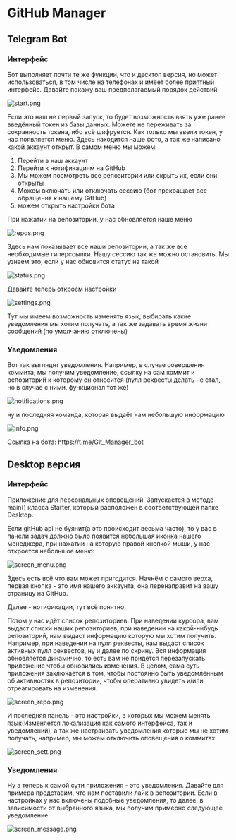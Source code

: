 # GitHub Manager
## Telegram Bot
### Интерфейс
Бот выполняет почти те же функции, что и десктоп версия, но может использоваться, в том числе на телефонах и имеет более приятный интерфейс. Давайте покажу ваш предполагаемый порядок действий

![start.png](src%2Fmain%2Fresources%2Fscreenshots%2Ftelegram%2Fstart.png)

Если это наш не первый запуск, то будет возможность взять уже ранее введённый токен из базы данных. Можете не переживать за сохранность токена, ибо всё шифруется.
Как только мы ввели токен, у нас появляется меню. Здесь находится наше фото, а так же написано какой аккаунт открыт. В самом меню мы можем:
1. Перейти в наш аккаунт
2. Перейти к нотификациям на GitHub
3. Мы можем посмотреть все репозитории или скрыть их, если они открыты
4. Можем включать или отключать сессию (бот прекращает все обращения к нашему GitHub)
5. можем открыть настройки бота

При нажатии на репозитории, у нас обновляется наше меню

![repos.png](src%2Fmain%2Fresources%2Fscreenshots%2Ftelegram%2Frepos.png)

Здесь нам показывает все наши репозитории, а так же все необходимые гиперссылки. Нашу сессию так же можно остановить. Мы узнаем это, если у нас обновится статус на такой

![status.png](src%2Fmain%2Fresources%2Fscreenshots%2Ftelegram%2Fstatus.png)

Давайте теперь откроем настройки

![settings.png](src%2Fmain%2Fresources%2Fscreenshots%2Ftelegram%2Fsettings.png)

Тут мы имеем возможность изменять язык, выбирать какие уведомления мы хотим получать, а так же задавать время жизни сообщений (по умолчанию отключены)

### Уведомления
Вот так выглядят уведомления. Например, в случае совершения коммита, мы получим уведомление, ссылку на сам коммит и репозиторий к которому он относится (пулл реквесты делать не стал, но в случае с ними, функционал тот же)

![notifications.png](src%2Fmain%2Fresources%2Fscreenshots%2Ftelegram%2Fnotifications.png)

ну и последняя команда, которая выдаёт нам небольшую информацию

![info.png](src%2Fmain%2Fresources%2Fscreenshots%2Ftelegram%2Finfo.png)

Ссылка на бота: https://t.me/Git_Manager_bot
## Desktop версия
### Интерфейс

Приложение для персональных оповещений. Запускается в методе main() класса Starter, который расположен в соответствующей папке Desktop.

Если gitHub api не буянит(а это происходит весьма часто), то у вас в панели задач должно было появится небольшая иконка нашего менеджера, при нажатии на которую правой кнопкой мыши, у нас откроется небольшое меню:

![screen_menu.png](src%2Fmain%2Fresources%2Fscreenshots%2Fdesktop%2Fscreen_menu.png)

Здесь есть всё что вам может пригодится.
Начнём с самого верха, первая кнопка - это имя нашего аккаунта, она перенаправит на вашу страницу на GitHub.

Далее - нотификации, тут всё понятно.

Потом у нас идёт список репозиториев. При наведении курсора, вам выдаст списки наших репозиториев, при наведении на какой-нибудь репозиторий, нам выдаст информацию которую мы хотим получить. Например, при наведении на пулл реквесты, нам выдаст  список активных пулл реквестов, ну и далее по скрину. Вся информация обновляется динамично, то есть вам не придётся перезапускать приложение чтобы обновились изменения. В целом, сама суть приложения заключается в том, чтобы постоянно быть уведомлённым об активностях в репозитории, чтобы оперативно увидеть и/или отреагировать на изменения.

![screen_repo.png](src%2Fmain%2Fresources%2Fscreenshots%2Fdesktop%2Fscreen_repo.png)

И последняя панель - это настройки, в которых мы можем менять язык(Изменяется локализация как самого интерфейса, так и уведомлений), а так же настраивать уведомления которые мы не хотим получать, например, мы можем отключить оповещения о коммитах

![screen_sett.png](src%2Fmain%2Fresources%2Fscreenshots%2Fdesktop%2Fscreen_sett.png)

### Уведомления
Ну а теперь к самой сути приложения - это уведомления. Давайте для примера представим, что нам поставили лайк в репозитории. Если в настройках у нас включены подобные уведомления, то далее, в зависимости от выбранного языка, мы получим примерно следующее уведомление

![screen_message.png](src%2Fmain%2Fresources%2Fscreenshots%2Fdesktop%2Fscreen_message.png)